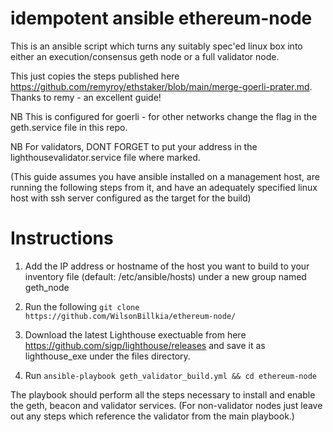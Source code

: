 # idempotent ansible ethereum-node

This is an ansible script which turns any suitably spec'ed linux box into either an execution/consensus geth node or a full validator node.

This just copies  the steps published here https://github.com/remyroy/ethstaker/blob/main/merge-goerli-prater.md. Thanks to remy - an excellent guide!

NB This is configured for goerli - for other networks change the flag in the geth.service file in this repo.

NB For validators, DONT FORGET to put your address in the lighthousevalidator.service file where marked. 

(This guide assumes you have ansible installed on a management host, are running the following steps from it, and have an adequately specified linux host with ssh server configured as the target for the build) 

# Instructions

1. Add the IP address or hostname of the host you want to build to your inventory file (default: /etc/ansible/hosts) under a new group named geth_node 

2. Run the following `git clone https://github.com/WilsonBillkia/ethereum-node/`

3. Download the latest Lighthouse exectuable from here https://github.com/sigp/lighthouse/releases and save it as lighthouse_exe under the files directory. 

4. Run `ansible-playbook geth_validator_build.yml && cd ethereum-node`

The playbook should perform all the steps necessary to install and enable the geth, beacon and validator services. (For non-validator nodes just leave out any steps which reference the validator from the main playbook.)
